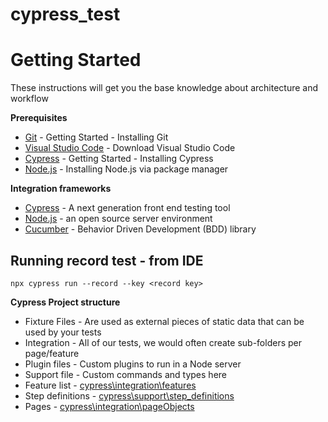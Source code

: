 # cypress_test

<h1>Getting Started</h1>

These instructions will get you the base knowledge about architecture and workflow

<B>Prerequisites</B>

* [Git](https://link.sun-asterisk.vn/BQq1bP) - Getting Started - Installing Git
* [Visual Studio Code](https://code.visualstudio.com/download) - Download Visual Studio Code
* [Cypress](https://docs.cypress.io/guides/getting-started/installing-cypress.html#System-requirements) - Getting Started - Installing Cypress
* [Node.js](https://nodejs.org/en/download/package-manager/) - Installing Node.js via package manager

<B>Integration frameworks</B>

* [Cypress](https://www.cypress.io/) - A next generation front end testing tool
* [Node.js](https://nodejs.org/en/) - an open source server environment
* [Cucumber](https://cucumber.io/) - Behavior Driven Development (BDD) library

<B>Running record test - from IDE </B>
----------------------------
``` npx cypress run --record --key <record key> ```

<B>Cypress Project structure</B>

* Fixture Files - Are used as external pieces of static data that can be used by your tests
* Integration - All of our tests, we would often create sub-folders per page/feature
* Plugin files - Custom plugins to run in a Node server
* Support file - Custom commands and types here
* Feature list - [cypress\integration\features](cypress\integration\features)
* Step definitions - [cypress\support\step_definitions](cypress\support\step_definitions)
* Pages - [cypress\integration\pageObjects](cypress\integration\pageObjects)

